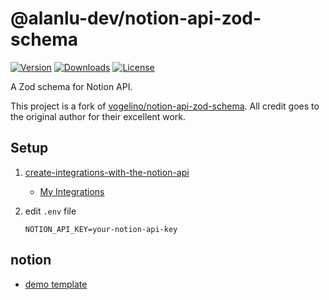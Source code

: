 # @alanlu-dev/notion-api-zod-schema

<p>
 <a href="https://github.com/alanlu-dev/notion-kit/blob/main/packages/notion-api-zod-schema/CHANGELOG.md"><img src="https://img.shields.io/github/v/release/alanlu-dev/notion-kit?filter=@alanlu-dev/notion-api-zod-schema%2A&style=flat" alt="Version"></a>
 <a href="https://www.npmjs.com/package/@alanlu-dev/notion-api-zod-schema"><img src="https://img.shields.io/npm/dm/@alanlu-dev/notion-api-zod-schema" alt="Downloads"></a>
 <a href="https://github.com/alanlu-dev/notion-kit/blob/main/LICENSE"><img src="https://img.shields.io/github/license/alanlu-dev/notion-kit?style=flat" alt="License"></a>
</p>

A Zod schema for Notion API.

This project is a fork of [vogelino/notion-api-zod-schema](https://github.com/vogelino/notion-api-zod-schema). All credit goes to the original author for their excellent work.

## Setup

1. [create-integrations-with-the-notion-api](https://www.notion.so/help/create-integrations-with-the-notion-api)
    * [My Integrations](https://www.notion.so/my-integrations)

2. edit `.env` file

    ```shell
    NOTION_API_KEY=your-notion-api-key
    ```

## notion

* [demo template](https://alanlu-dev.notion.site/notion-api-zod-schema-59184019bbba4e948673c4a36f586b08)
